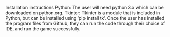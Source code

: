 Installation instructions
Python: The user will need python 3.x which can be downloaded on python.org.
Tkinter: Tkinter is a module that is included in Python, but can be installed using ‘pip install tk’. 
Once the user has installed the program files from Github, they can run the code through their choice of IDE, and run the game successfully. 
